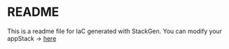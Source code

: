 # README
This is a readme file for IaC generated with StackGen.
You can modify your appStack -> [here](http://main.dev.stackgen.com/appstacks/eb172b70-6b3f-48f9-becd-207308f85dd4)
